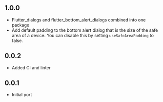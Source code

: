 ## 1.0.0
- Flutter_dialogs and flutter_bottom_alert_dialogs combined into one package
- Add default padding to the bottom alert dialog that is the size of the safe area of a device. You can disable this by setting `useSafeAreaPadding` to false.

## 0.0.2

- Added CI and linter

## 0.0.1

- Initial port
